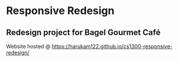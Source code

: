 # Responsive Redesign

## Redesign project for Bagel Gourmet Café

Website hosted @ https://harukam122.github.io/cs1300-responsive-redesign/
